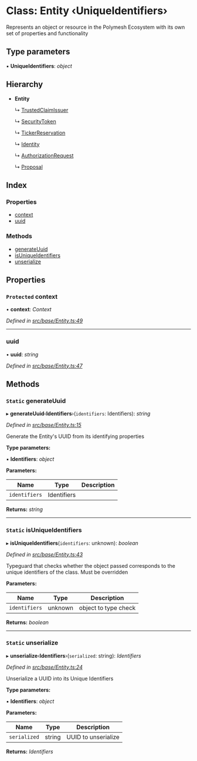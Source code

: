 # Class: Entity ‹**UniqueIdentifiers**›

Represents an object or resource in the Polymesh Ecosystem with its own set of properties and functionality

## Type parameters

▪ **UniqueIdentifiers**: *object*

## Hierarchy

* **Entity**

  ↳ [TrustedClaimIssuer](trustedclaimissuer.md)

  ↳ [SecurityToken](securitytoken.md)

  ↳ [TickerReservation](tickerreservation.md)

  ↳ [Identity](identity.md)

  ↳ [AuthorizationRequest](authorizationrequest.md)

  ↳ [Proposal](proposal.md)

## Index

### Properties

* [context](entity.md#protected-context)
* [uuid](entity.md#uuid)

### Methods

* [generateUuid](entity.md#static-generateuuid)
* [isUniqueIdentifiers](entity.md#static-isuniqueidentifiers)
* [unserialize](entity.md#static-unserialize)

## Properties

### `Protected` context

• **context**: *Context*

*Defined in [src/base/Entity.ts:49](https://github.com/PolymathNetwork/polymesh-sdk/blob/59d9411/src/base/Entity.ts#L49)*

___

###  uuid

• **uuid**: *string*

*Defined in [src/base/Entity.ts:47](https://github.com/PolymathNetwork/polymesh-sdk/blob/59d9411/src/base/Entity.ts#L47)*

## Methods

### `Static` generateUuid

▸ **generateUuid**‹**Identifiers**›(`identifiers`: Identifiers): *string*

*Defined in [src/base/Entity.ts:15](https://github.com/PolymathNetwork/polymesh-sdk/blob/59d9411/src/base/Entity.ts#L15)*

Generate the Entity's UUID from its identifying properties

**Type parameters:**

▪ **Identifiers**: *object*

**Parameters:**

Name | Type | Description |
------ | ------ | ------ |
`identifiers` | Identifiers |   |

**Returns:** *string*

___

### `Static` isUniqueIdentifiers

▸ **isUniqueIdentifiers**(`identifiers`: unknown): *boolean*

*Defined in [src/base/Entity.ts:43](https://github.com/PolymathNetwork/polymesh-sdk/blob/59d9411/src/base/Entity.ts#L43)*

Typeguard that checks whether the object passed corresponds to the unique identifiers of the class. Must be overridden

**Parameters:**

Name | Type | Description |
------ | ------ | ------ |
`identifiers` | unknown | object to type check  |

**Returns:** *boolean*

___

### `Static` unserialize

▸ **unserialize**‹**Identifiers**›(`serialized`: string): *Identifiers*

*Defined in [src/base/Entity.ts:24](https://github.com/PolymathNetwork/polymesh-sdk/blob/59d9411/src/base/Entity.ts#L24)*

Unserialize a UUID into its Unique Identifiers

**Type parameters:**

▪ **Identifiers**: *object*

**Parameters:**

Name | Type | Description |
------ | ------ | ------ |
`serialized` | string | UUID to unserialize  |

**Returns:** *Identifiers*
